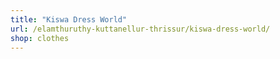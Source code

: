 ```yaml
---
title: "Kiswa Dress World"
url: /elamthuruthy-kuttanellur-thrissur/kiswa-dress-world/
shop: clothes
---
```

